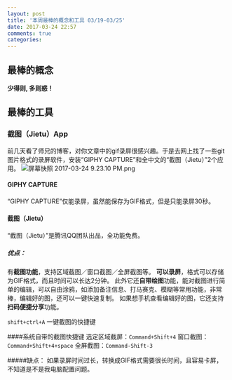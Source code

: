 ```yaml
---
layout: post
title: '本周最棒的概念和工具 03/19-03/25'
date: 2017-03-24 22:57
comments: true
categories:
---
```

## 最棒的概念
**少得则, 多则惑！**

## 最棒的工具
### 截图（Jietu）App
前几天看了师兄的博客，对你文章中的gif录屏很感兴趣。于是去网上找了一些git图片格式的录屏软件，安装“GIPHY CAPTURE”和全中文的“截图（Jietu）”2个应用。
![屏幕快照 2017-03-24 9.23.10 PM.png](http://user-image.logdown.io/user/24581/blog/23594/post/1637306/dcBxcvSSdSCroD31EFir_%E5%B1%8F%E5%B9%95%E5%BF%AB%E7%85%A7%202017-03-24%209.23.10%20PM.png)


#### GIPHY CAPTURE

“GIPHY CAPTURE”仅能录屏，虽然能保存为GIF格式，但是只能录屏30秒。

#### 截图（Jietu）
“截图（Jietu）”是腾讯QQ团队出品，全功能免费。

##### 优点：
有**截图功能**，支持区域截图／窗口截图／全屏截图等。
**可以录屏**，格式可以存储为GIF格式，而且时间可以长达2分钟。
此外它还**自带绘图**功能，能对截图进行简单的编辑，可以自由涂鸦，如添加备注信息、打马赛克、模糊等常用功能，非常棒，编辑好的图，还可以一键快速复制。
如果想手机查看编辑好的图，它还支持**扫码便捷分享**功能。

```shift+ctrl+A``` 一键截图的快捷键

####系统自带的截图快捷键
选定区域截屏：```Command+Shift+4```
窗口截图：```Command+Shift+4+space```
全屏截图：```Command-Shift-3```

#####缺点：
如果录屏时间过长，转换成GIF格式需要很长时间，且容易卡屏，不知道是不是我电脑配置问题。

